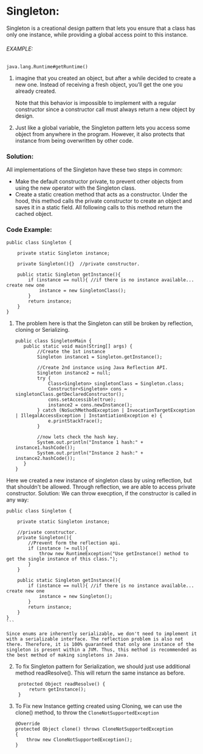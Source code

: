 # Singleton:
Singleton is a creational design pattern that lets you ensure that a class has only one instance, while providing a global access point to this instance.

###### EXAMPLE:
`java.lang.Runtime#getRuntime()`

1. imagine that you created an object, but after a while decided to create a new one. Instead of receiving a fresh object, you’ll get the one you already created.

    Note that this behavior is impossible to implement with a regular constructor       since a constructor call must always return a new object by design.


2. Just like a global variable, the Singleton pattern lets you access some object from anywhere in the program. However, it also protects that instance from being overwritten by other code.

### Solution:
All implementations of the Singleton have these two steps in common:

* Make the default constructor private, to prevent other objects from using the new operator with the Singleton class.
* Create a static creation method that acts as a constructor. Under the hood, this method calls the private constructor to create an object and saves it in a static field. All following calls to this method return the cached object.

### Code Example:

    public class Singleton {

        private static Singleton instance;

        private Singleton(){}  //private constructor.

        public static Singleton getInstance(){
            if (instance == null){ //if there is no instance available... create new one
                instance = new SingletonClass();
            }
            return instance;
        }
    }

1. The problem here is that the Singleton can still be broken by reflection, cloning or Serializing.
    ```
    public class SingletonMain {
       public static void main(String[] args) {
            //Create the 1st instance
            Singleton instance1 = Singleton.getInstance();

            //Create 2nd instance using Java Reflection API.
            Singleton instance2 = null;
            try {
                Class<Singleton> singletonClass = Singleton.class;
                Constructor<Singleton> cons = singletonClass.getDeclaredConstructor();
                cons.setAccessible(true);
                instance2 = cons.newInstance();
            } catch (NoSuchMethodException | InvocationTargetException | IllegalAccessException | InstantiationException e) {
                e.printStackTrace();
            }

            //now lets check the hash key.
            System.out.println("Instance 1 hash:" + instance1.hashCode());
            System.out.println("Instance 2 hash:" + instance2.hashCode());
       }
    }
    ```
Here we created a new instance of singleton class by using reflection, but that shouldn't be allowed. Through reflection,
we are able to access private constructor.
Solution:
We can throw execption, if the constructor is called in any way:
    
    public class Singleton {

        private static Singleton instance;

        //private constructor.
        private Singleton(){
            //Prevent form the reflection api.
            if (instance != null){
                throw new RuntimeException("Use getInstance() method to get the single instance of this class.");
            }
        } 

        public static Singleton getInstance(){
            if (instance == null){ //if there is no instance available... create new one
                instance = new Singleton();
            }
            return instance;
        }
    }
    ``` 
    
    Since enums are inherently serializable, we don't need to implement it with a serializable interface. The reflection problem is also not there. Therefore, it is 100% guaranteed that only one instance of the singleton is present within a JVM. Thus, this method is recommended as the best method of making singletons in Java.
2. To fix Singleton pattern for Serialization, we should just use additional method readResolve(). This will return 
    the same instance as before.
    
    
        protected Object readResolve() {
            return getInstance();
        }
    
    
3. To Fix new Instance getting created using Cloning, we can use the clone() method, to throw the `CloneNotSupportedException`
    ```
    @Override
    protected Object clone() throws CloneNotSupportedException  
    { 
        throw new CloneNotSupportedException(); 
    } 
    
    ```
